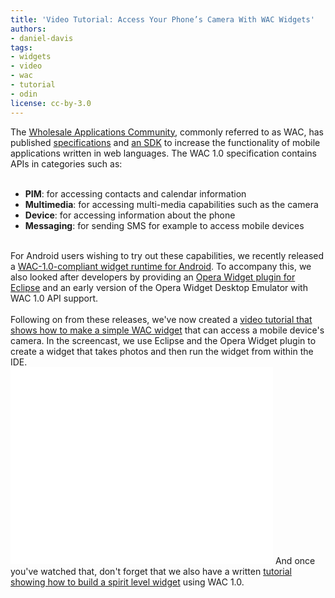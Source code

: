 ```yaml
---
title: 'Video Tutorial: Access Your Phone’s Camera With WAC Widgets'
authors:
- daniel-davis
tags:
- widgets
- video
- wac
- tutorial
- odin
license: cc-by-3.0
---
```

The <a href="http://www.wacapps.net/web/portal" target="_blank">Wholesale Applications Community</a>, commonly referred to as WAC, has published <a href="http://specs.wacapps.net/wac1_0/dec2010/overview.html" target="_blank">specifications</a> and <a href="http://www.wacapps.net/web/portal/sdk" target="_blank">an SDK</a> to increase the functionality of mobile applications written in web languages. The WAC 1.0 specification contains APIs in categories such as:<br/><br/><ul class="bullets"><li><strong>PIM</strong>: for accessing contacts and calendar information</li><li><strong>Multimedia</strong>: for accessing multi-media capabilities such as the camera</li><li><strong>Device</strong>: for accessing information about the phone</li><li><strong>Messaging</strong>: for sending SMS for example to access mobile devices</li></ul><br/>For Android users wishing to try out these capabilities, we recently released a <a href="http://labs.opera.com/news/2011/02/14/" target="_blank">WAC-1.0-compliant widget runtime for Android</a>. To accompany this, we also looked after developers by providing an <a href="http://team.opera.com/widgets-sdk/" target="_blank">Opera Widget plugin for Eclipse</a> and an early version of the Opera Widget Desktop Emulator with WAC 1.0 API support.<br/><br/>Following on from these releases, we&#39;ve now created a <a href="http://www.youtube.com/watch?v=g0qdrxG-Ipk" target="_blank">video tutorial that shows how to make a simple WAC widget</a> that can access a mobile device&#39;s camera. In the screencast, we use Eclipse and the Opera Widget plugin to create a widget that takes photos and then run the widget from within the IDE.<br/><iframe width="420" height="315" src="//www.youtube.com/embed/g0qdrxG-Ipk" frameborder="0" allowfullscreen></iframe>
And once you&#39;ve watched that, don&#39;t forget that we also have a written <a href="http://dev.opera.com/articles/view/building-a-widget-with-wac/" target="_blank">tutorial showing how to build a spirit level widget</a> using WAC 1.0.
